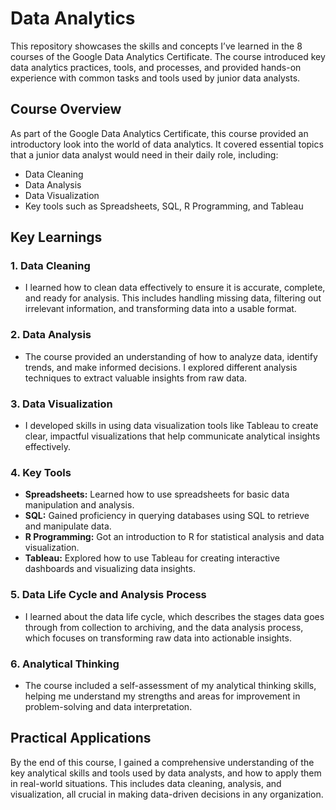 # Data Analytics

This repository showcases the skills and concepts I’ve learned in the 8 courses of the Google Data Analytics Certificate. The course introduced key data analytics practices, tools, and processes, and provided hands-on experience with common tasks and tools used by junior data analysts.

## Course Overview

As part of the Google Data Analytics Certificate, this course provided an introductory look into the world of data analytics. It covered essential topics that a junior data analyst would need in their daily role, including:

- Data Cleaning
- Data Analysis
- Data Visualization
- Key tools such as Spreadsheets, SQL, R Programming, and Tableau

## Key Learnings

### 1. **Data Cleaning**
   - I learned how to clean data effectively to ensure it is accurate, complete, and ready for analysis. This includes handling missing data, filtering out irrelevant information, and transforming data into a usable format.

### 2. **Data Analysis**
   - The course provided an understanding of how to analyze data, identify trends, and make informed decisions. I explored different analysis techniques to extract valuable insights from raw data.

### 3. **Data Visualization**
   - I developed skills in using data visualization tools like Tableau to create clear, impactful visualizations that help communicate analytical insights effectively.

### 4. **Key Tools**
   - **Spreadsheets:** Learned how to use spreadsheets for basic data manipulation and analysis.
   - **SQL:** Gained proficiency in querying databases using SQL to retrieve and manipulate data.
   - **R Programming:** Got an introduction to R for statistical analysis and data visualization.
   - **Tableau:** Explored how to use Tableau for creating interactive dashboards and visualizing data insights.

### 5. **Data Life Cycle and Analysis Process**
   - I learned about the data life cycle, which describes the stages data goes through from collection to archiving, and the data analysis process, which focuses on transforming raw data into actionable insights.

### 6. **Analytical Thinking**
   - The course included a self-assessment of my analytical thinking skills, helping me understand my strengths and areas for improvement in problem-solving and data interpretation.

## Practical Applications

By the end of this course, I gained a comprehensive understanding of the key analytical skills and tools used by data analysts, and how to apply them in real-world situations. This includes data cleaning, analysis, and visualization, all crucial in making data-driven decisions in any organization.
